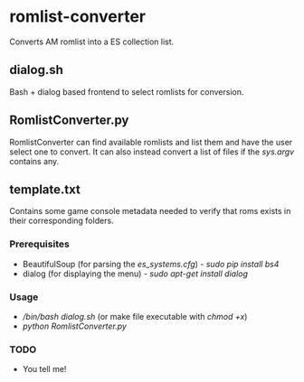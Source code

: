 # romlist-converter
Converts AM romlist into a ES collection list.

## dialog.sh
Bash + dialog based frontend to select romlists for conversion.

## RomlistConverter.py
RomlistConverter can find available romlists and list them and have the user select one to convert.
It can also instead convert a list of files if the *sys.argv* contains any.

## template.txt
Contains some game console metadata needed to verify that roms exists in their corresponding folders.

### Prerequisites
* BeautifulSoup (for parsing the *es_systems.cfg*) - _sudo pip install bs4_
* dialog (for displaying the menu) - _sudo apt-get install dialog_

### Usage
* _/bin/bash dialog.sh_ (or make file executable with *chmod +x*)
* _python RomlistConverter.py_

### TODO
* You tell me!

